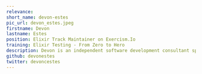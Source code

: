 ```yaml
---
relevance:
short_name: devon-estes
pic_url: devon_estes.jpeg
firstname: Devon
lastname: Estes
position: Elixir Track Maintainer on Exercism.Io
training: Elixir Testing - From Zero to Hero
description: Devon is an independent software development consultant specializing in Elixir and Erlang applications. He has helped companies large and small in Europe and the United States benefit from the power of the BEAM. He is also a writer, international conference speaker, and committed supporter of open source software as a maintainer of Benchee and the Elixir track on exercism.io, as well as a frequent contributor to Elixir.
github: devonestes
twitter: devoncestes
---
```

